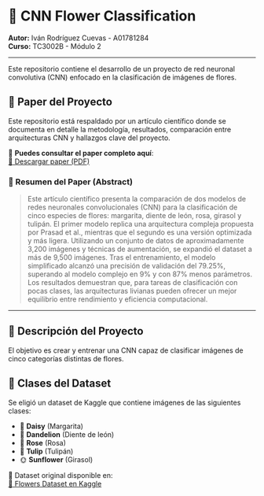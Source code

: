 # 🌸 CNN Flower Classification

**Autor:** Iván Rodríguez Cuevas - A01781284  
**Curso:** TC3002B - Módulo 2

---

Este repositorio contiene el desarrollo de un proyecto de red neuronal convolutiva (CNN) enfocado en la clasificación de imágenes de flores.

## 📄 Paper del Proyecto

Este repositorio está respaldado por un artículo científico donde se documenta en detalle la metodología, resultados, comparación entre arquitecturas CNN y hallazgos clave del proyecto.

📘 **Puedes consultar el paper completo aquí**:  
[🔗 Descargar paper (PDF)](./flower_classification_paper.pdf)

### 🔬 Resumen del Paper (Abstract)

> Este artículo científico presenta la comparación de dos modelos de redes neuronales convolucionales (CNN) para la clasificación de cinco especies de flores: margarita, diente de león, rosa, girasol y tulipán. El primer modelo replica una arquitectura compleja propuesta por Prasad et al., mientras que el segundo es una versión optimizada y más ligera. Utilizando un conjunto de datos de aproximadamente 3,200 imágenes y técnicas de aumentación, se expandió el dataset a más de 9,500 imágenes. Tras el entrenamiento, el modelo simplificado alcanzó una precisión de validación del 79.25%, superando al modelo complejo en 9% y con 87% menos parámetros. Los resultados demuestran que, para tareas de clasificación con pocas clases, las arquitecturas livianas pueden ofrecer un mejor equilibrio entre rendimiento y eficiencia computacional.

---

## 📌 Descripción del Proyecto

El objetivo es crear y entrenar una CNN capaz de clasificar imágenes de cinco categorías distintas de flores.

## 🌼 Clases del Dataset

Se eligió un dataset de Kaggle que contiene imágenes de las siguientes clases:

- 🌼 **Daisy** (Margarita)  
- 🌻 **Dandelion** (Diente de león)  
- 🌹 **Rose** (Rosa)  
- 🌷 **Tulip** (Tulipán)  
- 🌞 **Sunflower** (Girasol)

📁 Dataset original disponible en:  
[🔗 Flowers Dataset en Kaggle](https://www.kaggle.com/datasets/imsparsh/flowers-dataset)
